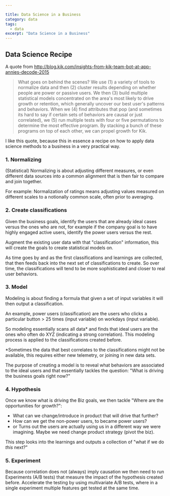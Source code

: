 ```yaml
---

title: Data Science in a Business
category: data
tags:
  - data
excerpt: "Data Science in a Business"
---
```


## Data Science Recipe

A quote from http://blog.kik.com/insights-from-kik-team-bot-at-app-annies-decode-2015

<blockquote>
What goes on behind the scenes? We use (1) a variety of tools to normalize data and then (2) cluster results depending on whether people are power or passive users. We then (3) build multiple statistical models concentrated on the area's most likely to drive growth or retention, which generally uncover our best user's patterns and behaviors. When we (4) find attributes that pop (and sometimes its hard to say if certain sets of behaviors are causal or just correlated), we (5) run multiple tests with four or five permutations to determine the most effective program. By stacking a bunch of these programs on top of each other, we can propel growth for Kik.
</blockquote>

I like this quote, because this in essence a recipe on how to apply data science methods to a business in a very practical way.



### 1. Normalizing 

(Statistical) Normalizing is about adjusting different measures, or even different data sources into a common alignment that is then fair to compare and join together.

For example: Normalization of ratings means adjusting values measured on different scales to a notionally common scale, often prior to averaging.



### 2. Create classifications 

Given the business goals, identify the users that are already ideal cases versus the ones who are not, for example if the company goal is to have highly engaged active users, identify the power users versus the rest.

Augment the existing user data with that "classification" information, this will create the goals to create statistical models on.

As time goes by and as the first classifications and learnings are collected, that then feeds back into the next set of classifications to create. So over time, the classifications will tend to be more sophisticated and closer to real user behaviors.



### 3. Model

Modeling is about finding a formula that given a set of input variables it will then output a classification.

An example, power users (classification) are the users who clicks a particular button > 25 times (input variable) on workdays (input variable).

So modeling essentially scans all data* and finds that ideal users are the ones who often do XYZ (indicating a strong correlation). This modeling process is applied to the classifications created before.

*Sometimes the data that best correlates to the classifications might not be available, this requires either new telemetry, or joining in new data sets.

The purpose of creating a model is to reveal what behaviors are associated to the ideal users and that essentially tackles the question: "What is driving the business goals right now?" 




### 4. Hypothesis

Once we know what is driving the Biz goals, we then tackle "Where are the opportunities for growth?":

- What can we change/introduce in product that will drive that further?
- How can we get the non-power users, to became power users?
- or Turns out the users are actually using us in a different way we were imagining. Maybe we need change product strategy (pivot the biz).

This step looks into the learnings and outputs a collection of "what if we do *this* next?"




### 5. Experiment

Because correlation does not (always) imply causation we then need to run Experiments (A/B tests) that measure the impact of the hypothesis created before. Accelerate the testing by using multivariate A/B tests, where in a single experiment multiple features get tested at the same time.

